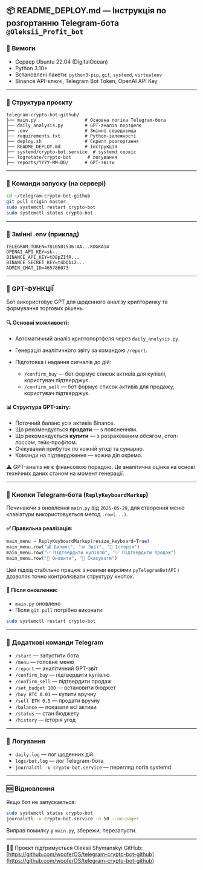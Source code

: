 ## 📦 README\_DEPLOY.md — Інструкція по розгортанню Telegram-бота `@Oleksii_Profit_bot`

### 🔧 Вимоги

* Сервер Ubuntu 22.04 (DigitalOcean)
* Python 3.10+
* Встановлені пакети: `python3-pip`, `git`, `systemd`, `virtualenv`
* Binance API-ключі, Telegram Bot Token, OpenAI API Key

---

### 📁 Структура проєкту

```
telegram-crypto-bot-github/
├── main.py                  # Основна логіка Telegram-бота
├── daily_analysis.py        # GPT-аналіз портфелю
├── .env                     # Змінні середовища
├── requirements.txt         # Python-залежності
├── deploy.sh                # Скрипт розгортання
├── README_DEPLOY.md         # Інструкція
├── systemd/crypto-bot.service  # systemd сервіс
├── logrotate/crypto-bot      # логування
├── reports/YYYY-MM-DD/      # GPT-звіти
```

---

### 🚀 Команди запуску (на сервері)

```bash
cd ~/telegram-crypto-bot-github
git pull origin master
sudo systemctl restart crypto-bot
sudo systemctl status crypto-bot
```

---

### 🔐 Змінні .env (приклад)

```
TELEGRAM_TOKEN=7810501536:AA...KOGKA14
OPENAI_API_KEY=sk-...
BINANCE_API_KEY=tD8pZIfR...
BINANCE_SECRET_KEY=t4bQbi2...
ADMIN_CHAT_ID=465786073
```

---

### 🧠 GPT-ФУНКЦІЇ

Бот використовує GPT для щоденного аналізу крипторинку та формування торгових рішень.

#### 🔍 Основні можливості:

* Автоматичний аналіз криптопортфеля через `daily_analysis.py`.
* Генерація аналітичного звіту за командою `/report`.
* Підготовка і надання сигналів до дій:

  * `/confirm_buy` — бот формує список активів для купівлі, користувач підтверджує.
  * `/confirm_sell` — бот формує список активів для продажу, користувач підтверджує.

#### 📊 Структура GPT-звіту:

* Поточний баланс усіх активів Binance.
* Що рекомендується **продати** — з поясненням.
* Що рекомендується **купити** — з розрахованим обсягом, стоп-лоссом, тейк-профітом.
* Очікуваний прибуток по кожній угоді та сумарно.
* Команди на підтвердження — кожна дія окремо.

⚠️ GPT-аналіз не є фінансовою порадою. Це аналітична оцінка на основі технічних даних станом на момент генерації.

---

### 📱 Кнопки Telegram-бота (`ReplyKeyboardMarkup`)

Починаючи з оновлення `main.py` від `2025-05-29`, для створення меню клавіатури використовується метод `.row(...)`.

#### ✅ Правильна реалізація:

```python
main_menu = ReplyKeyboardMarkup(resize_keyboard=True)
main_menu.row("💰 Баланс", "📊 Звіт", "📘 Історія")
main_menu.row("✅ Підтвердити купівлю", "✅ Підтвердити продаж")
main_menu.row("🔄 Оновити", "🛑 Скасувати")
```

Цей підхід стабільно працює з новими версіями `pyTelegramBotAPI` і дозволяє точно контролювати структуру кнопок.

#### 🔁 Після оновлення:

* `main.py` оновлено
* Після `git pull` потрібно виконати:

```bash
sudo systemctl restart crypto-bot
```

---

### 🧪 Додаткові команди Telegram

* `/start` — запустити бота
* `/menu` — головне меню
* `/report` — аналітичний GPT-звіт
* `/confirm_buy` — підтвердити купівлю
* `/confirm_sell` — підтвердити продаж
* `/set_budget 100` — встановити бюджет
* `/buy BTC 0.01` — купити вручну
* `/sell ETH 0.5` — продати вручну
* `/balance` — показати всі активи
* `/status` — стан бюджету
* `/history` — історія угод

---

### 🔄 Логування

* `daily.log` — лог щоденних дій
* `logs/bot.log` — лог Telegram-бота
* `journalctl -u crypto-bot.service` — перегляд логів systemd

---

### 🆘 Відновлення

Якщо бот не запускається:

```bash
sudo systemctl status crypto-bot
journalctl -u crypto-bot.service -n 50 --no-pager
```

Виправ помилку у `main.py`, збережи, перезапусти.

---

👨‍💻 Проєкт підтримується Oleksii Shymanskyi
GitHub: [https://github.com/wooferOS/telegram-crypto-bot-github](https://github.com/wooferOS/telegram-crypto-bot-github)
